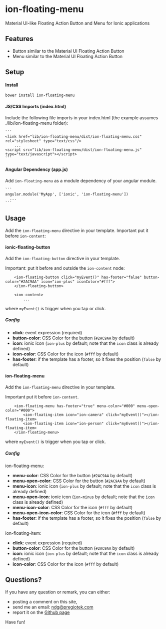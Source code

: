 # ion-floating-menu
Material UI-like Floating Action Button and Menu for Ionic applications

## Features

* Button similar to the Material UI Floating Action Button
* Menu similar to the Material UI Floating Action Button

## Setup

#### Install

`bower install ion-floating-menu`


#### JS/CSS Imports (index.html)

Include the following file imports in your index.html (the example assumes ./lib/ion-floating-menu folder):
 
    ```
    <link href="lib/ion-floating-menu/dist/ion-floating-menu.css" rel="stylesheet" type="text/css"/>
        ...
    <script src="lib/ion-floating-menu/dist/ion-floating-menu.js" type="text/javascript"></script>
    ```

#### Angular Dependency (app.js)
Add `ion-floating-menu` as a module dependency of your angular module.
    
    ```
    angular.module('MyApp', ['ionic', 'ion-floating-menu'])
      ...
    ```

## Usage
Add the `ion-floating-menu` directive in your template.
Important put it before `ion-content`:

#### ionic-floating-button

Add the `ion-floating-button` directive in your template.

Important: put it before and outside the `ion-content` node:

```
    <ion-floating-button click="myEvent()" has-footer="false" button-color="#2AC9AA" icon="ion-plus" iconColor="#fff">
    </ion-floating-button>

    <ion-content>
        ...
```

where `myEvent()` is trigger when you tap or click.

##### Config
* __click__: event expression (required)
* __button-color__: CSS Color for the button (`#2AC9AA` by default)
* __icon__: ionic icon (`ion-plus` by default; note that the `icon` class is already defined)
* __icon-color__: CSS Color for the icon (`#fff` by default) 
* __has-footer__: if the template has a footer, so it fixes the position (`false` by default)

#### ion-floating-menu

Add the `ion-floating-menu` directive in your template.

Important put it before `ion-content`.

```
    <ion-floating-menu has-footer="true" menu-color="#000" menu-open-color="#000">
        <ion-floating-item icon="ion-camera" click="myEvent()"></ion-floating-item>
        <ion-floating-item icon="ion-person" click="myEvent()"></ion-floating-item>
    </ion-floating-menu>
```
where `myEvent()` is trigger when you tap or click.

##### Config

ion-floating-menu:
* __menu-color__: CSS Color for the button (`#2AC9AA` by default)
* __menu-open-color__: CSS Color for the button (`#2AC9AA` by default)
* __menu-icon__: ionic icon (`ion-plus` by default; note that the `icon` class is already defined)
* __menu-open-icon__: ionic icon (`ion-minus` by default; note that the `icon` class is already defined)
* __menu-icon-color__: CSS Color for the icon (`#fff` by default) 
* __menu-open-icon-color__: CSS Color for the icon (`#fff` by default) 
* __has-footer__: if the template has a footer, so it fixes the position (`false` by default)

ion-floating-item:
* __click__: event expression (required)
* __button-color__: CSS Color for the button (`#2AC9AA` by default)
* __icon__: ionic icon (`ion-plus` by default; note that the `icon` class is already defined)
* __icon-color__: CSS Color for the icon (`#fff` by default) 


## Questions?

If you have any question or remark, you can either: 
* posting a comment on this site, 
* send me an email: ndg@pregiotek.com
* report it on the [Github page](https://github.com/pregiotek/ion-floating-menu) 

Have fun!

